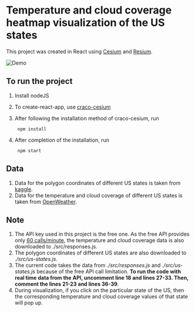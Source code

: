 # Temperature and cloud coverage heatmap visualization of the US states

This project was created in React using [Cesium](https://www.cesium.com/) and [Resium](https://resium.reearth.io/).

![Demo](./public/demo.gif)

## To run the project

1. Install nodeJS
2. To create-react-app, use [craco-cesium](https://github.com/reearth/craco-cesium)

4. After following the installation method of craco-cesium, run

        npm install

5. After completion of the installation, run 

        npm start

## Data
1. Data for the polygon coordinates of different US states is taken from [kaggle](https://www.kaggle.com/datasets/pompelmo/usa-states-geojson).
2. Data for the temperature and cloud coverage of different US states is taken from [OpenWeather](https://openweathermap.org/api).

## Note
1. The API key used in this project is the free one. As the free API provides only [60 calls/minute](https://openweathermap.org/price), the temperature and cloud coverage data is also downloaded to ./src/responses.js.
2. The polygon coordinates of different US states are also downloaded to *./src/us-states.js*.
3. The current code takes the data from *./src/responses.js* and *./src/us-states.js* because of the free API call limitation. **To run the code with real time data from the API, uncomment line 18 and lines 27-33. Then, comment the lines 21-23 and lines 36-39**.
4. During visualization, if you click on the particular state of the US, then the corresponding temperature and cloud coverage values of that state will pop up.